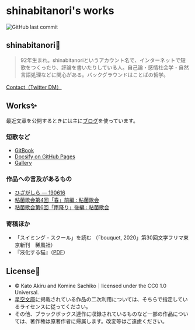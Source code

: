 # shinabitanori's works

![GitHub last commit](https://img.shields.io/github/last-commit/paithiov909/shinabitanori?style=flat-square)

## shinabitanori🤔

> 92年生まれ。shinabitanoriというアカウント名で、インターネットで短歌をつくったり、評論を書いたりしている人。自己論・感情社会学・自然言語処理などに関心がある。バックグラウンドはことばの哲学。

[Contact（Twitter DM）](https://twitter.com/messages/compose?recipient_id=704344556704108544)

## Works✨

最近文章を公開するときには主に[ブログ](https://lyrikuso.netlify.app/)を使っています。

### 短歌など

* [GitBook](https://paithiov.gitbook.io/shinabitanori/)
* [Docsify on GitHub Pages](https://paithiov909.github.io/shinabitanori)
* [Gallery](https://paithiov909.github.io/gallery/)

### 作品への言及があるもの

* [ひざがしら — 190616](https://gotenyamaminami.tumblr.com/post/185618530726/190616)
* [粘菌歌会第4回「春」前編 : 粘菌歌会](http://blog.livedoor.jp/nenkinkakai/archives/9020508.html)
* [粘菌歌会第6回「雨降り」後編 : 粘菌歌会](http://blog.livedoor.jp/nenkinkakai/archives/10388626.html)

### 寄稿ほか

* 「スイミング・スクール」を読む （「bouquet, 2020」第30回文学フリマ東京新刊　稀風社）
* 『液化する猫』（[PDF](https://lyrikuso.booth.pm/items/3436541)）

## License📃

* &copy; Kato Akiru and Komine Sachiko｜licensed under the CC0 1.0 Universal.
* [星空文庫](https://slib.net/a/19034/)に掲載されている作品の二次利用については、そちらで指定しているライセンスに従ってください。
* その他、ブラックボックス連作に収録されているものなど一部の作品については、著作権は原著作者に帰属します。改変等はご遠慮ください。

